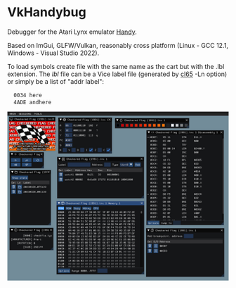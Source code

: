 # VkHandybug

Debugger for the Atari Lynx emulator [Handy](https://handy.sourceforge.net/).

Based on ImGui, GLFW/Vulkan, reasonably cross platform (Linux - GCC 12.1, Windows - Visual Studio 2022).

To load symbols create file with the same name as the cart but with the .lbl extension.
The *lbl* file can be a Vice label file (generated by [cl65](https://cc65.github.io/doc/cl65.html) -Ln option) or simply be a list of "addr label":

```
  0034 here
  4ADE andhere
```

![](/assets/screen1.jpg)
